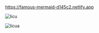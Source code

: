 https://famous-mermaid-d145c2.netlify.app

![licu](https://user-images.githubusercontent.com/120145930/231173985-448f4ae2-fae9-48eb-a2c7-354252f36e1c.PNG)

![licua](https://user-images.githubusercontent.com/120145930/231174021-06b0d593-0ea5-4812-bed9-f5fe7471482d.PNG)

